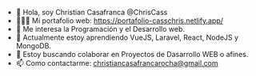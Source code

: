 - 👋 Hola, soy Christian Casafranca @ChrisCass 
- 👨🏾‍💻 Mi portafolio web: https://portafolio-casschris.netlify.app/
- 👀 Me interesa la Programación y el Desarrollo web.
- 🌱 Actualmente estoy aprendiendo VueJS, Laravel, React, NodeJS y MongoDB.
- 💞️ Estoy buscando colaborar en Proyectos de Dasarrollo WEB o afines.
- 📫 Como contactarme: christiancasafrancarocha@gmail.com

<!---
CassChris/CassChris is a ✨ special ✨ repository because its `README.md` (this file) appears on your GitHub profile.
You can click the Preview link to take a look at your changes.
--->

